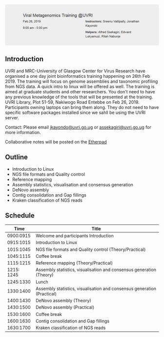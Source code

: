 
![alt text](assets/Capture.PNG?raw=true "header")


## **Introduction**

UVRI and MRC-University of Glasgow Center for Virus Research have organised a one day joint bioinformatics training happening on 26th Feb 2019. The training will focus on genome assemblies and taxonomic profiling from NGS data. A quick intro to linux will be offered as well.
The training is aimed at graduate students and other researchers. You don't need to have any previous knowledge of the tools that will be presented at the training.
UVRI Library, Plot 51-59, Nakiwogo Road Entebbe on Feb 26, 2019. Participants owning laptops can bring them along.
They do not need to have specific software packages installed since we sahll be using the UVRI server.

Contact: Please email <a href="jkayondo@uvri.go.ug">jkayondo@uvri.go.ug<a/> or <a href="assekagiri@uvri.go.ug">assekagiri@uvri.go.ug<a/> for more information.

Collaborative notes will be posted on the <a href="http://pad.software-carpentry.org/2019-02-19-uvri">Etherpad</a>


## **Outline**

* Introduction to Linux
* NGS file formats and Quality control
* Reference mapping
* Assembly statistics, visualisation and consensus generation
* DeNovo assembly
* Contig consolidation and Gap fillings
* Kraken classification of NGS reads

## **Schedule**

| Time  | Title|
| ------------- | ------------- |
|0900:0915 |     Welcome and participants Introduction|
|0915:1015 |     Introduction to Linux |
|1015:1045 |      NGS file formats and Quality control (Theory/Practical)
|1045:1115 |      Coffee break|
|1115:1215 |      Reference mapping (Theory/Practical)|
|1215: 1245 |     Assembly statistics, visualisation and consensus generation (Theory)|
|1245:1330 |      Lunch|
|1330:1400 |      Assembly statistics, visualisation and consensus generation (Practical)|
|1400:1430 |      DeNovo assembly (Theory)|
|1430:1500 |      DeNovo assembly (Practical)|
|1530:1600 |      Coffee break|
|1600:1630 |      Contig consolidation and Gap fillings|
|1630:1700 |      Kraken classification of NGS reads |





